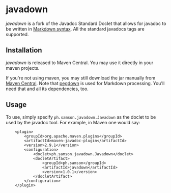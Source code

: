 # javadown

*javadown* is a fork of the Javadoc Standard Doclet that allows for javadoc to
be written in [Markdown syntax](http://daringfireball.net/projects/markdown/syntax).
All the standard javadocs tags are supported.

## Installation

*javadown* is released to Maven Central. You may use it directly in your maven
projects.

If you're not using maven, you may still download the jar manually from
[Maven Central](http://search.maven.org/#search%7Cga%7C1%7Cg%3A%22ph.samson%22%20AND%20a%3A%22javadown%22).
Note that [pegdown](https://github.com/sirthias/pegdown) is used for Markdown
processing. You'll need that and all its dependencies, too.

## Usage

To use, simply specify `ph.samson.javadown.Javadown` as the doclet to be used
by the javadoc tool. For example, in Maven one would say:


```
    <plugin>
        <groupId>org.apache.maven.plugins</groupId>
        <artifactId>maven-javadoc-plugin</artifactId>
        <version>2.9.1</version>
        <configuration>
            <doclet>ph.samson.javadown.Javadown</doclet>
            <docletArtifact>
                <groupId>ph.samson</groupId>
                <artifactId>javadown</artifactId>
                <version>1.0.1</version>
            </docletArtifact>
        </configuration>
    </plugin>
```

